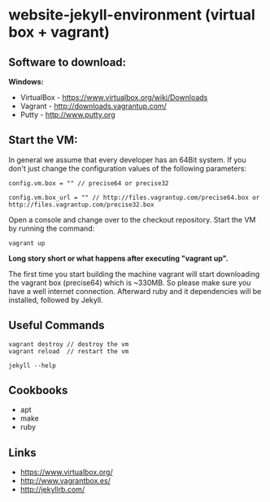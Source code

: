 website-jekyll-environment (virtual box + vagrant)
==================================================================

Software to download:
------------------------------------------------------------------
**Windows:**
* VirtualBox - https://www.virtualbox.org/wiki/Downloads
* Vagrant - http://downloads.vagrantup.com/
* Putty - http://www.putty.org

Start the VM:
------------------------------------------------------------------
In general we assume that every developer has an 64Bit system. If you
don't just change the configuration values of the following parameters:
```
config.vm.box = "" // precise64 or precise32
```
```
config.vm.box_url = "" // http://files.vagrantup.com/precise64.box or http://files.vagrantup.com/precise32.box
```
Open a console and change over to the checkout repository.
Start the VM by running the command:
```
vagrant up
```
**Long story short or what happens after executing "vagrant up".**

The first time you start building the machine vagrant will start downloading
the vagrant box (precise64) which is ~330MB. So please make sure you have a
well internet connection. Afterward ruby and it dependencies will be
installed, followed by Jekyll.

Useful Commands
------------------------------------------------------------------
```
vagrant destroy // destroy the vm
vagrant reload  // restart the vm
```
```
jekyll --help
```

Cookbooks
------------------------------------------------------------------
* apt
* make
* ruby

Links
------------------------------------------------------------------
* https://www.virtualbox.org/
* http://www.vagrantbox.es/
* http://jekyllrb.com/
